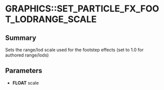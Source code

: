 # GRAPHICS::SET_PARTICLE_FX_FOOT_LODRANGE_SCALE

## Summary
Sets the range/lod scale used for the footstep effects (set to 1.0 for authored range/lods)

## Parameters
* **FLOAT** scale